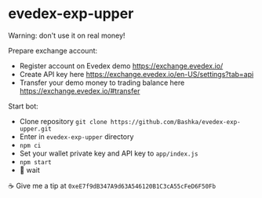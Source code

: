 # evedex-exp-upper

Warning: don't use it on real money!

Prepare exchange account:

- Register account on Evedex demo https://exchange.evedex.io/
- Create API key here https://exchange.evedex.io/en-US/settings?tab=api
- Transfer your demo money to trading balance here https://exchange.evedex.io/#transfer

Start bot:

- Clone repository `git clone https://github.com/Bashka/evedex-exp-upper.git`
- Enter in `evedex-exp-upper` directory
- `npm ci`
- Set your wallet private key and API key to `app/index.js`
- `npm start`
- 🚀 wait

☕ Give me a tip at `0xeE7f9dB347A9d63A546120B1C3cA55cFeD6F50Fb`
